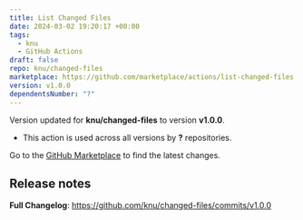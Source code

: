 ```yaml
---
title: List Changed Files
date: 2024-03-02 19:20:17 +00:00
tags:
  - knu
  - GitHub Actions
draft: false
repo: knu/changed-files
marketplace: https://github.com/marketplace/actions/list-changed-files
version: v1.0.0
dependentsNumber: "?"
---
```



Version updated for **knu/changed-files** to version **v1.0.0**.
- This action is used across all versions by **?** repositories.

Go to the [GitHub Marketplace](https://github.com/marketplace/actions/list-changed-files) to find the latest changes.

## Release notes

**Full Changelog**: https://github.com/knu/changed-files/commits/v1.0.0
